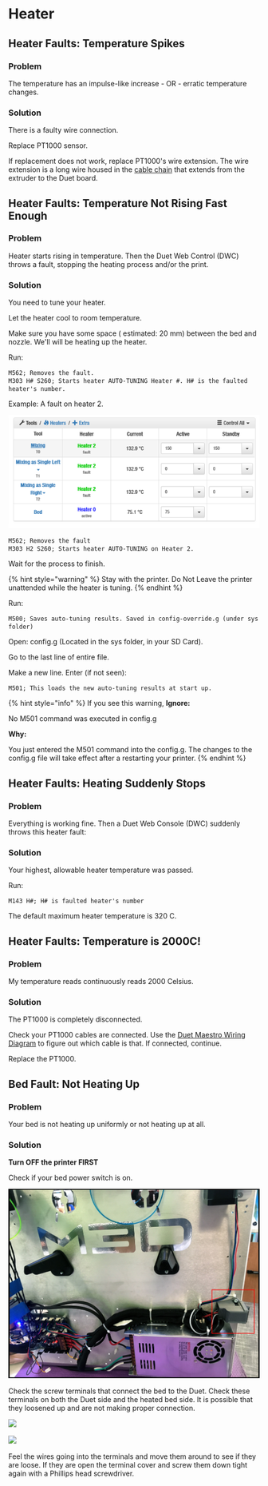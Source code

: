 # Heater

## Heater Faults: Temperature Spikes

### Problem

The temperature has an impulse-like increase  - OR - erratic temperature changes. 

### Solution

There is a faulty wire connection. 

Replace PT1000 sensor. 

If replacement does not work, replace PT1000's wire extension. The wire extension is a long wire housed in the [cable chain](../repair-and-maintenance/install-uninstall/cable-chain.md) that extends from the extruder to the Duet board.

## Heater Faults: Temperature Not Rising Fast Enough

### Problem

Heater starts rising in temperature. Then the Duet Web Control \(DWC\) throws a fault, stopping the heating process and/or the print.

### Solution

You need to tune your heater.

Let the heater cool to room temperature.

Make sure you have some space \( estimated: 20 mm\) between the bed and nozzle. We'll will be heating up the heater.

Run:

```text
M562; Removes the fault.
M303 H# S260; Starts heater AUTO-TUNING Heater #. H# is the faulted heater's number.
```

Example: A fault on heater 2.

![](../.gitbook/assets/image%20%281%29.png)

```text
M562; Removes the fault
M303 H2 S260; Starts heater AUTO-TUNING on Heater 2.
```

Wait for the process to finish. 

{% hint style="warning" %}
Stay with the printer. Do Not Leave the printer unattended while the heater is tuning.
{% endhint %}

Run:

```text
M500; Saves auto-tuning results. Saved in config-override.g (under sys folder)
```

Open: config.g  \(Located in the sys folder, in your SD Card\).

Go to the last line of entire file.

Make a new line. Enter \(if not seen\):

```text
M501; This loads the new auto-tuning results at start up.
```

{% hint style="info" %}
If you see this warning, **Ignore:**

No M501 command was executed in config.g

**Why:** 

You just entered the M501 command into the config.g. The changes to the config.g file will take effect after a restarting your printer.
{% endhint %}

## Heater Faults: Heating Suddenly Stops

### Problem

Everything is working fine. Then a Duet Web Console \(DWC\) suddenly throws this heater fault:

### Solution

Your highest, allowable heater temperature was passed.

Run:

```text
M143 H#; H# is faulted heater's number
```

The default maximum heater temperature is 320 C.

## Heater Faults: Temperature is 2000C!

### Problem

My temperature reads continuously reads 2000 Celsius.

### Solution

The PT1000 is completely disconnected.

Check your PT1000 cables are connected. Use the [Duet Maestro Wiring Diagram](https://duet3d.dozuki.com/Wiki/Duet_2_Maestro_Wiring_Diagram) to figure out which cable is that. If connected, continue.

Replace the PT1000.

## Bed Fault: Not Heating Up

### Problem

Your bed is not heating up uniformly or not heating up at all. 

### Solution

**Turn OFF the printer FIRST**

Check if your bed power switch is on. 

![Location of the Bed Power Switch](../.gitbook/assets/img_1027-1.jpg)

Check the screw terminals that connect the bed to the Duet. Check these terminals on both the Duet side and the heated bed side. It is possible that they loosened up and are not making proper connection. 

![](../.gitbook/assets/heatedbedterminals.jpg)

![](../.gitbook/assets/duetheatedbedterminals.jpg)

Feel the wires going into the terminals and move them around to see if they are loose. If they are open the terminal cover and screw them down tight again with a Phillips head screwdriver.

